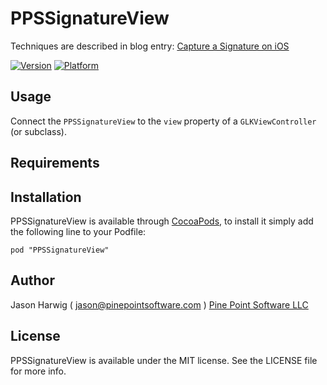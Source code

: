 # PPSSignatureView

Techniques are described in blog entry: [Capture a Signature on iOS](https://www.altamiracorp.com/blog/employee-posts/capture-a-signature-on-ios)

[![Version](https://cocoapod-badges.herokuapp.com/v/PPSSignatureView/badge.png)](https://cocoadocs.org/docsets/PPSSignatureView)
[![Platform](https://cocoapod-badges.herokuapp.com/p/PPSSignatureView/badge.png)](https://cocoadocs.org/docsets/PPSSignatureView)

## Usage

Connect the `PPSSignatureView` to the `view` property of a `GLKViewController` (or subclass).

## Requirements

## Installation

PPSSignatureView is available through [CocoaPods](http://cocoapods.org), to install
it simply add the following line to your Podfile:

    pod "PPSSignatureView"

## Author

Jason Harwig ( jason@pinepointsoftware.com )
[Pine Point Software LLC](http://pinepointsoftware.com)

## License

PPSSignatureView is available under the MIT license. See the LICENSE file for more info.

